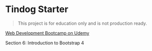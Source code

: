 # Tindog Starter

> This project is for education only and is not production ready.

[Web Development Bootcamp on Udemy](https://www.udemy.com/course/the-complete-web-development-bootcamp)

Section 6: Introduction to Bootstrap 4
